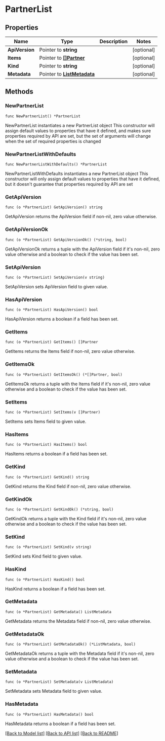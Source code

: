 # PartnerList

## Properties

Name | Type | Description | Notes
------------ | ------------- | ------------- | -------------
**ApiVersion** | Pointer to **string** |  | [optional] 
**Items** | Pointer to [**[]Partner**](Partner.md) |  | [optional] 
**Kind** | Pointer to **string** |  | [optional] 
**Metadata** | Pointer to [**ListMetadata**](ListMetadata.md) |  | [optional] 

## Methods

### NewPartnerList

`func NewPartnerList() *PartnerList`

NewPartnerList instantiates a new PartnerList object
This constructor will assign default values to properties that have it defined,
and makes sure properties required by API are set, but the set of arguments
will change when the set of required properties is changed

### NewPartnerListWithDefaults

`func NewPartnerListWithDefaults() *PartnerList`

NewPartnerListWithDefaults instantiates a new PartnerList object
This constructor will only assign default values to properties that have it defined,
but it doesn't guarantee that properties required by API are set

### GetApiVersion

`func (o *PartnerList) GetApiVersion() string`

GetApiVersion returns the ApiVersion field if non-nil, zero value otherwise.

### GetApiVersionOk

`func (o *PartnerList) GetApiVersionOk() (*string, bool)`

GetApiVersionOk returns a tuple with the ApiVersion field if it's non-nil, zero value otherwise
and a boolean to check if the value has been set.

### SetApiVersion

`func (o *PartnerList) SetApiVersion(v string)`

SetApiVersion sets ApiVersion field to given value.

### HasApiVersion

`func (o *PartnerList) HasApiVersion() bool`

HasApiVersion returns a boolean if a field has been set.

### GetItems

`func (o *PartnerList) GetItems() []Partner`

GetItems returns the Items field if non-nil, zero value otherwise.

### GetItemsOk

`func (o *PartnerList) GetItemsOk() (*[]Partner, bool)`

GetItemsOk returns a tuple with the Items field if it's non-nil, zero value otherwise
and a boolean to check if the value has been set.

### SetItems

`func (o *PartnerList) SetItems(v []Partner)`

SetItems sets Items field to given value.

### HasItems

`func (o *PartnerList) HasItems() bool`

HasItems returns a boolean if a field has been set.

### GetKind

`func (o *PartnerList) GetKind() string`

GetKind returns the Kind field if non-nil, zero value otherwise.

### GetKindOk

`func (o *PartnerList) GetKindOk() (*string, bool)`

GetKindOk returns a tuple with the Kind field if it's non-nil, zero value otherwise
and a boolean to check if the value has been set.

### SetKind

`func (o *PartnerList) SetKind(v string)`

SetKind sets Kind field to given value.

### HasKind

`func (o *PartnerList) HasKind() bool`

HasKind returns a boolean if a field has been set.

### GetMetadata

`func (o *PartnerList) GetMetadata() ListMetadata`

GetMetadata returns the Metadata field if non-nil, zero value otherwise.

### GetMetadataOk

`func (o *PartnerList) GetMetadataOk() (*ListMetadata, bool)`

GetMetadataOk returns a tuple with the Metadata field if it's non-nil, zero value otherwise
and a boolean to check if the value has been set.

### SetMetadata

`func (o *PartnerList) SetMetadata(v ListMetadata)`

SetMetadata sets Metadata field to given value.

### HasMetadata

`func (o *PartnerList) HasMetadata() bool`

HasMetadata returns a boolean if a field has been set.


[[Back to Model list]](../README.md#documentation-for-models) [[Back to API list]](../README.md#documentation-for-api-endpoints) [[Back to README]](../README.md)



